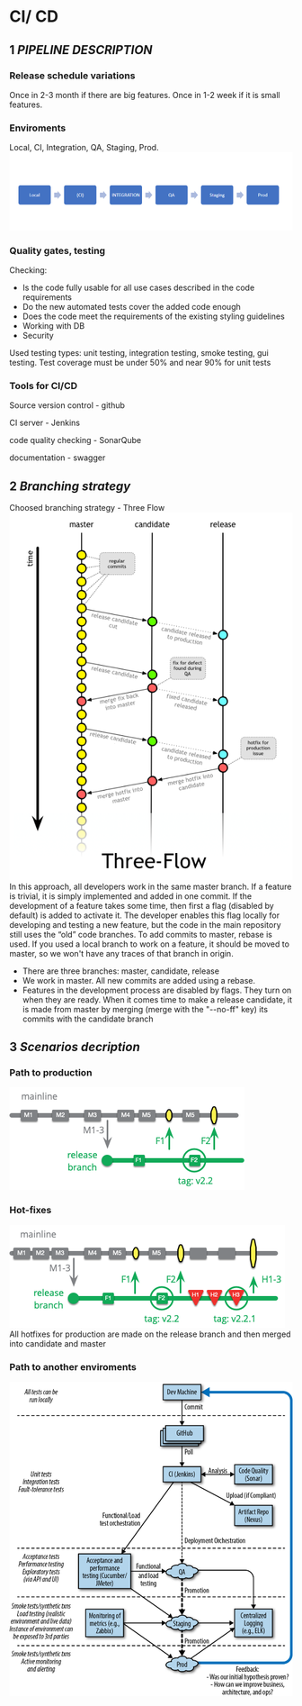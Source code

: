 # CI/ CD 
## 1 ***PIPELINE DESCRIPTION***

### **Release schedule variations**
Once in 2-3 month if there are big features.
Once in 1-2 week if it is small features.

### **Enviroments**
Local, CI, Integration, QA, Staging, Prod.
![stages](img/stages.png)
### **Quality gates, testing**
Checking:
- Is the code fully usable for all use cases described in the code requirements
- Do the new automated tests cover the added code enough
- Does the code meet the requirements of the existing styling guidelines
- Working with DB
- Security

Used testing types: unit testing, integration testing, smoke testing, gui testing.
Test coverage must be under 50% and near 90% for unit tests
### **Tools for CI/CD**
Source version control - github

CI server - Jenkins

code quality checking - SonarQube

documentation - swagger

## 2 ***Branching strategy***
Choosed branching strategy - Three Flow
![flow](img/threeflow.png)
In this approach, all developers work in the same master branch. If a feature is trivial, it is simply implemented and added in one commit. If the development of a feature takes some time, then first a flag (disabled by default) is added to activate it. The developer enables this flag locally for developing and testing a new feature, but the code in the main repository still uses the “old” code branches. To add commits to master, rebase is used. If you used a local branch to work on a feature, it should be moved to master, so we won't have any traces of that branch in origin.
- There are three branches: master, candidate, release
- We work in master. All new commits are added using a rebase.
- Features in the development process are disabled by flags. They turn on when they are ready.
When it comes time to make a release candidate, it is made from master by merging (merge with the "--no-ff" key) its commits with the candidate branch


## 3 ***Scenarios decription***
### **Path to production**
![release](img/release.png)

### **Hot-fixes**
![hotfix](img/hotfixes.png)
All hotfixes for production are made on the release branch and then merged into candidate and master
### **Path to another enviroments**
![env](img/env.png)
